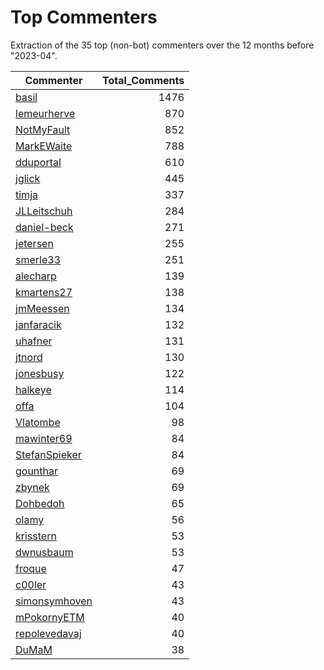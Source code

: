 # Top Commenters

Extraction of the 35 top (non-bot) commenters 
over the 12 months before "2023-04".


| Commenter     | Total_Comments |
| ------------- | -------------: |
| [basil](commentersPlot/basil.png) |           1476 |
| [lemeurherve](commentersPlot/lemeurherve.png) |            870 |
| [NotMyFault](commentersPlot/NotMyFault.png) |            852 |
| [MarkEWaite](commentersPlot/MarkEWaite.png) |            788 |
| [dduportal](commentersPlot/dduportal.png) |            610 |
| [jglick](commentersPlot/jglick.png) |            445 |
| [timja](commentersPlot/timja.png) |            337 |
| [JLLeitschuh](commentersPlot/JLLeitschuh.png) |            284 |
| [daniel-beck](commentersPlot/daniel-beck.png) |            271 |
| [jetersen](commentersPlot/jetersen.png) |            255 |
| [smerle33](commentersPlot/smerle33.png) |            251 |
| [alecharp](commentersPlot/alecharp.png) |            139 |
| [kmartens27](commentersPlot/kmartens27.png) |            138 |
| [jmMeessen](commentersPlot/jmMeessen.png) |            134 |
| [janfaracik](commentersPlot/janfaracik.png) |            132 |
| [uhafner](commentersPlot/uhafner.png) |            131 |
| [jtnord](commentersPlot/jtnord.png) |            130 |
| [jonesbusy](commentersPlot/jonesbusy.png) |            122 |
| [halkeye](commentersPlot/halkeye.png) |            114 |
| [offa](commentersPlot/offa.png) |            104 |
| [Vlatombe](commentersPlot/Vlatombe.png) |             98 |
| [mawinter69](commentersPlot/mawinter69.png) |             84 |
| [StefanSpieker](commentersPlot/StefanSpieker.png) |             84 |
| [gounthar](commentersPlot/gounthar.png) |             69 |
| [zbynek](commentersPlot/zbynek.png) |             69 |
| [Dohbedoh](commentersPlot/Dohbedoh.png) |             65 |
| [olamy](commentersPlot/olamy.png) |             56 |
| [krisstern](commentersPlot/krisstern.png) |             53 |
| [dwnusbaum](commentersPlot/dwnusbaum.png) |             53 |
| [froque](commentersPlot/froque.png) |             47 |
| [c00ler](commentersPlot/c00ler.png) |             43 |
| [simonsymhoven](commentersPlot/simonsymhoven.png) |             43 |
| [mPokornyETM](commentersPlot/mPokornyETM.png) |             40 |
| [repolevedavaj](commentersPlot/repolevedavaj.png) |             40 |
| [DuMaM](commentersPlot/DuMaM.png) |             38 |
